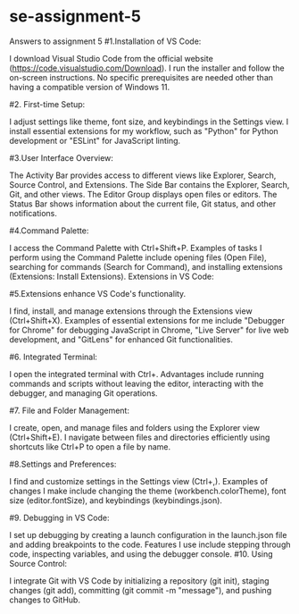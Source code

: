 # se-assignment-5
Answers to assignment 5
#1.Installation of VS Code:

I download Visual Studio Code from the official website (https://code.visualstudio.com/Download).
I run the installer and follow the on-screen instructions.
No specific prerequisites are needed other than having a compatible version of Windows 11.

#2. First-time Setup:

I adjust settings like theme, font size, and keybindings in the Settings view.
I install essential extensions for my workflow, such as "Python" for Python development or "ESLint" for JavaScript linting.

#3.User Interface Overview:

The Activity Bar provides access to different views like Explorer, Search, Source Control, and Extensions.
The Side Bar contains the Explorer, Search, Git, and other views.
The Editor Group displays open files or editors.
The Status Bar shows information about the current file, Git status, and other notifications.

#4.Command Palette:

I access the Command Palette with Ctrl+Shift+P.
Examples of tasks I perform using the Command Palette include opening files (Open File), searching for commands (Search for Command), and installing extensions (Extensions: Install Extensions).
Extensions in VS Code:

#5.Extensions enhance VS Code's functionality.

I find, install, and manage extensions through the Extensions view (Ctrl+Shift+X).
Examples of essential extensions for me include "Debugger for Chrome" for debugging JavaScript in Chrome, "Live Server" for live web development, and "GitLens" for enhanced Git functionalities.

#6. Integrated Terminal:

I open the integrated terminal with Ctrl+.
Advantages include running commands and scripts without leaving the editor, interacting with the debugger, and managing Git operations.

#7. File and Folder Management:

I create, open, and manage files and folders using the Explorer view (Ctrl+Shift+E).
I navigate between files and directories efficiently using shortcuts like Ctrl+P to open a file by name.

#8.Settings and Preferences:

I find and customize settings in the Settings view (Ctrl+,).
Examples of changes I make include changing the theme (workbench.colorTheme), font size (editor.fontSize), and keybindings (keybindings.json).

#9. Debugging in VS Code:

I set up debugging by creating a launch configuration in the launch.json file and adding breakpoints to the code.
Features I use include stepping through code, inspecting variables, and using the debugger console.
#10. Using Source Control:

I integrate Git with VS Code by initializing a repository (git init), staging changes (git add), committing (git commit -m "message"), and pushing changes to GitHub.
